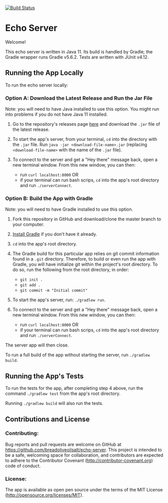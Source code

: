 [![Build Status](https://travis-ci.com/breadoliveoilsalt/echo-server.svg?branch=master)](https://travis-ci.com/breadoliveoilsalt/echo-server)

# Echo Server

Welcome!

This echo server is written in Java 11.  Its build is handled by Gradle; the Gradle wrapper runs Gradle v5.6.2.  Tests are written with JUnit v4.12.

## Running the App Locally 

To run the echo server locally:

### Option A: Download the Latest Release and Run the Jar File

Note: you will need to have Java installed to use this option.  You might run into problems if you do not have Java 11 installed. 

1. Go to the repository's releases page [here](https://github.com/breadoliveoilsalt/echo-server/releases) and download the `.jar` file of the latest release.

2. To start the app's server, from your terminal, `cd` into the directory with the `.jar` file.  Run `java -jar <download-file-name>.jar` (replacing `<download-file-name>` with the name of the `.jar` file).

3. To connect to the server and get a "Hey there" message back, open a new terminal window.  From this new window, you can then:
    - run `curl localhost:8000` OR
    - if your terminal can run bash scrips, `cd` into the app's root directory and run `./serverConnect`. 

### Option B: Build the App with Gradle

Note: you will need to have Gradle installed to use this option.

1. Fork this repository in GitHub and download/clone the master branch to your computer.

2. [Install Gradle](https://gradle.org/install/) if you don't have it already.

3. `cd` into the app's root directory.

4. The Gradle build for this particular app relies on git commit information found in a `.git` directory.  Therefore, to build or even run the app with Gradle, you will have initialize git within the project's root directory. To do so, run the following from the root directory, in order: 
    - `git init .`
    - `git add .`
    - `git commit -m "Initial commit"`
    
5. To start the app's server, run: `./gradlew run`.

6. To connect to the server and get a "Hey there" message back, open a new terminal window.  From this new window, you can then:
    - run `curl localhost:8000` OR
    - if your terminal can run bash scrips, `cd` into the app's root directory and run `./serverConnect`.   
    
The server app will then close.

To run a full build of the app without starting the server, run `./gradlew build`.

## Running the App's Tests

To run the tests for the app, after completing step 4 above, run the command `./gradlew test` from the app's root directory. 

Running `./gradlew build` will also run the tests.

## Contributions and License

### Contributing:

Bug reports and pull requests are welcome on GitHub at https://github.com/breadoliveoilsalt/echo-server. This project is intended to be a safe, welcoming space for collaboration, and contributors are expected to adhere to the Contributor Covenant (http://contributor-covenant.org) code of conduct.

### License:

The app is available as open pen source under the terms of the MIT License (http://opensource.org/licenses/MIT).

